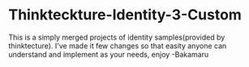 # Thinkteckture-Identity-3-Custom
This is a simply merged projects of identity samples(provided by thinktecture).
I've made it few changes so that easity anyone can understand and implement as your needs, enjoy
-Bakamaru

